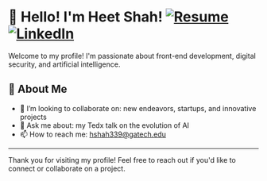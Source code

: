 # 👋 Hello! I'm Heet Shah! [![Resume](https://img.shields.io/badge/Resume-Download-brightgreen)](https://drive.google.com/file/d/1NY4dh1-By3P1nA_k13UUDRjqYnjZPYPq/view?usp=sharing) [![LinkedIn](https://img.shields.io/badge/LinkedIn-blue?style=flat&logo=linkedin&logoColor=white)](https://linkedin.com/in/heettshahh)

Welcome to my profile! I'm passionate about front-end development, digital security, and artificial intelligence.

## 🚀 About Me

- 👯 I’m looking to collaborate on: new endeavors, startups, and innovative projects
- 💬 Ask me about: my Tedx talk on the evolution of AI
- 📫 How to reach me: [hshah339@gatech.edu](mailto:hshah339@gatech.edu)

---

Thank you for visiting my profile! Feel free to reach out if you'd like to connect or collaborate on a project.

<!---

hxxtsxxh/hxxtsxxh is a ✨ special ✨ repository because its `README.md` (this file) appears on your GitHub profile.

You can click the Preview link to take a look at your changes.

--->
